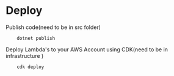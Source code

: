 # Deploy


Publish code(need to be in src folder)
```
    dotnet publish
```

Deploy Lambda's to your AWS Account using CDK(need to be in infrastructure )
```
    cdk deploy
```

